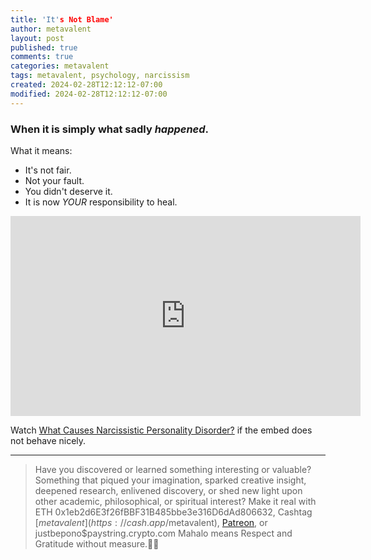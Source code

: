 ```yaml
---
title: 'It's Not Blame'
author: metavalent
layout: post
published: true
comments: true
categories: metavalent
tags: metavalent, psychology, narcissism
created: 2024-02-28T12:12:12-07:00
modified: 2024-02-28T12:12:12-07:00
---
```


### When it is simply what sadly *happened*.

What it means:

* It's not fair.
* Not your fault.
* You didn't deserve it.
* It is now *YOUR* responsibility to heal.

<!-- YouTube Player -->
<iframe loading="lazy" id="ytplayer" type="text/html" class="center" width="560" height="320" src="https://www.youtube.com/embed/-qqxQFkEJyg" frameborder="0"></iframe>

Watch [What Causes Narcissistic Personality Disorder?](https://youtu.be/-qqxQFkEJyg) if the embed does not behave nicely.

---
> Have you discovered or learned something interesting or valuable? Something that piqued your imagination, sparked creative insight, deepened research, enlivened discovery, or shed new light upon other academic, philosophical, or spiritual interest? Make it real with ETH 0x1eb2d6E3f26fBBF31B485bbe3e316D6dAd806632, Cashtag [$metavalent](https://cash.app/$metavalent), [Patreon](https://patreon.com/metavalent), or justbepono$paystring.crypto.com Mahalo means Respect and Gratitude without measure.🙏🏼


